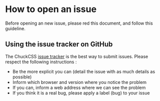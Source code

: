 # How to open an issue

Before opening an new issue, please red this document, and follow this guideline.


## Using the issue tracker on GitHub
The ChuckCSS [issue tracker](https://github.com/alpixel/ChuckCSS/issues) is the best way to submit issues. Please respect the following instructions :

* Be the more explicit you can (detail the issue with as much details as possible)
* Inform which browser and version where you notice the problem
* If you can, inform a web address where we can see the problem
* If you think it is a real bug, please apply a label (bug) to your issue
